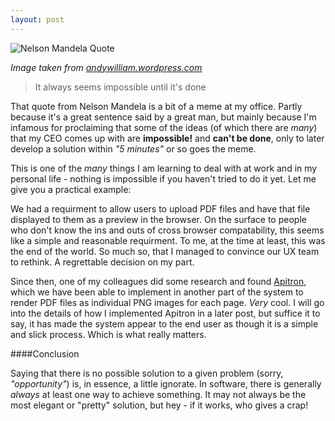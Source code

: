 ```yaml
---
layout: post
---
```


![Nelson Mandela Quote](https://andywilliam.files.wordpress.com/2013/12/nelson.jpg)

*Image taken from [andywilliam.wordpress.com](https://andywilliam.wordpress.com)*

> It always seems impossible until it's done


That quote from Nelson Mandela is a bit of a meme at my office. Partly because it's a great sentence said by a great man, but mainly because I'm infamous for proclaiming that some of the ideas (of which there are *many*) that my CEO comes up with are **impossible!** and **can't be done**, only to later develop a solution within *"5 minutes"* or so goes the meme.

This is one of the *many* things I am learning to deal with at work and in my personal life - nothing is impossible if you haven't tried to do it yet. Let me give you a practical example:

We had a requirment to allow users to upload PDF files and have that file displayed to them as a preview in the browser. On the surface to people who don't know the ins and outs of cross browser compatability, this seems like a simple and reasonable requirment. To me, at the time at least, this was the end of the world. So much so, that I managed to convince our UX team to rethink. A regrettable decision on my part.

Since then, one of my colleagues did some research and found [Apitron](http://www.apitron.com/), which we have been able to implement in another part of the system to render PDF files as individual PNG images for each page. *Very* cool. I will go into the details of how I implemented Apitron in a later post, but suffice it to say, it has made the system appear to the end user as though it is a simple and slick process. Which is what really matters.

####Conclusion

Saying that there is no possible solution to a given problem (sorry, *"opportunity"*) is, in essence, a little ignorate. In software, there is generally *always* at least one way to achieve something. It may not always be the most elegant or "pretty" solution, but hey - if it works, who gives a crap!
